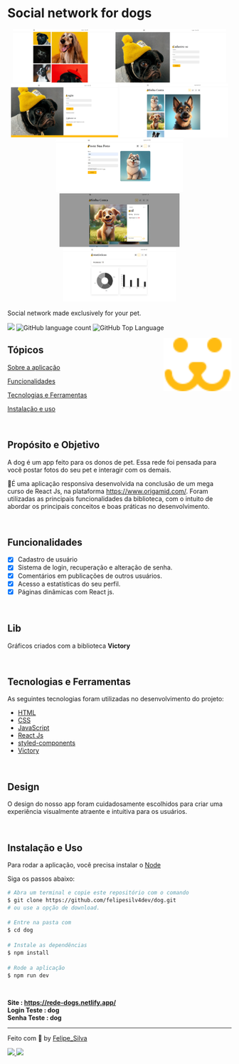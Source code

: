 # Social network for dogs

<div align="center" >
<img align="start" src="./src/Assets/info/dog-6.png" height='120' >
<img align="start" src="./src/Assets/info/dog-7.png" height='120' >
<img align="start" src="./src/Assets/info/dog-1.png"  height='120'>
<img align="start" src="./src/Assets/info/dog-2.png" height='120'  >
<img align="start" src="./src/Assets/info/dog-3.png" height='120' >
<img align="start" src="./src/Assets/info/dog-4.png" height='120' >
<img align="start" src="./src/Assets/info/dog-5.png" height='120' >
</div>

<p>Social network made exclusively for your pet.</p>

<p>
  <img src="https://img.shields.io/badge/made%20by-Felipe%20Silva-fb1?style=flat-square">
  <img alt="GitHub language count" src="https://img.shields.io/github/languages/count/FelipeSilv4Dev/dog?color=fb1&style=flat-square">
  <img alt="GitHub Top Language" src="https://img.shields.io/github/languages/top/FelipeSilv4Dev/dog?color=fb1&style=flat-square">
</p>

<img align="right" src="./src/Assets/dogs-read.svg"  height="120">

## Tópicos

[Sobre a aplicação](#Propósito-e-Objetivo)

[Funcionalidades](#funcionalidades)

[Tecnologias e Ferramentas](#tecnologias-e-ferramentas)

[Instalação e uso](#instalação-e-uso)

<br>

## Propósito e Objetivo

A dog é um app feito para os donos de pet. Essa rede foi pensada para você postar fotos do seu pet e interagir com os demais.

🐶É uma aplicação responsiva desenvolvida na conclusão de um mega curso de React Js, na plataforma https://www.origamid.com/. Foram utilizadas as principais funcionalidades da biblioteca, com o intuito de abordar os principais conceitos e boas práticas no desenvolvimento.

<br>

## Funcionalidades

- [x] Cadastro de usuário
- [x] Sistema de login, recuperação e alteração de senha.
- [x] Comentários em publicações de outros usuários.
- [x] Acesso a estatísticas do seu perfil.
- [x] Páginas dinâmicas com React js.

<br>

## Lib

Gráficos criados com a biblioteca <strong>Victory</strong>

<br>

## Tecnologias e Ferramentas

As seguintes tecnologias foram utilizadas no desenvolvimento do projeto:

- [HTML](https://devdocs.io/html/)
- [CSS](https://devdocs.io/css/)
- [JavaScript](https://devdocs.io/javascript/)
- [React Js](https://devdocs.io/Reactjs/)
- [styled-components](https://devdocs.io/styled-components/)
- [Victory](https://devdocs.io/Victory/)

<br>

## Design

O design do nosso app foram cuidadosamente escolhidos para criar uma experiência visualmente atraente e intuitiva para os usuários.

<br>

## Instalação e Uso

Para rodar a aplicação, você precisa instalar o [Node](https://nodejs.org/en/)

Siga os passos abaixo:

```bash
# Abra um terminal e copie este repositório com o comando
$ git clone https://github.com/felipesilv4dev/dog.git
# ou use a opção de download.

# Entre na pasta com
$ cd dog

# Instale as dependências
$ npm install

# Rode a aplicação
$ npm run dev
```

<br>

<strong>Site : https://rede-dogs.netlify.app/</strong>  
<strong>Login Teste : dog</strong>  
<strong>Senha Teste : dog</strong>

---

Feito com :yellow_heart: by [Felipe_Silva](https://github.com/felipeSilv4dev)

 <div align="start">
  <a href='http://www.linkedin.com/in/felipe-silva-1019ab271' target'_blank'><img src='https://img.shields.io/badge/LinkedIn-0077B5?style=for-the-badge&logo=linkedin&logoColor=white'</a>
  <a href="mailto:felipesantana18n@gmail.com" target='_blank'><img src="https://img.shields.io/badge/Gmail-D14836?style=for-the-badge&logo=gmail&logoColor=white"> </a>
</div> 
